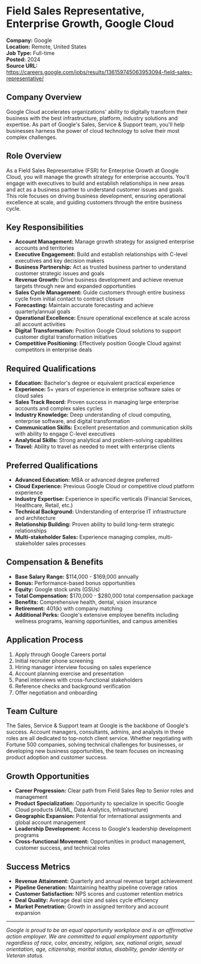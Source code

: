 # Field Sales Representative, Enterprise Growth, Google Cloud

**Company:** Google  
**Location:** Remote, United States  
**Job Type:** Full-time  
**Posted:** 2024  
**Source URL:** https://careers.google.com/jobs/results/136159745063953094-field-sales-representative/

## Company Overview

Google Cloud accelerates organizations' ability to digitally transform their business with the best infrastructure, platform, industry solutions and expertise. As part of Google's Sales, Service & Support team, you'll help businesses harness the power of cloud technology to solve their most complex challenges.

## Role Overview

As a Field Sales Representative (FSR) for Enterprise Growth at Google Cloud, you will manage the growth strategy for enterprise accounts. You'll engage with executives to build and establish relationships in new areas and act as a business partner to understand customer issues and goals. This role focuses on driving business development, ensuring operational excellence at scale, and guiding customers through the entire business cycle.

## Key Responsibilities

- **Account Management:** Manage growth strategy for assigned enterprise accounts and territories
- **Executive Engagement:** Build and establish relationships with C-level executives and key decision makers
- **Business Partnership:** Act as trusted business partner to understand customer strategic issues and goals
- **Revenue Growth:** Drive business development and achieve revenue targets through new and expanded opportunities
- **Sales Cycle Management:** Guide customers through entire business cycle from initial contact to contract closure
- **Forecasting:** Maintain accurate forecasting and achieve quarterly/annual goals
- **Operational Excellence:** Ensure operational excellence at scale across all account activities
- **Digital Transformation:** Position Google Cloud solutions to support customer digital transformation initiatives
- **Competitive Positioning:** Effectively position Google Cloud against competitors in enterprise deals

## Required Qualifications

- **Education:** Bachelor's degree or equivalent practical experience
- **Experience:** 5+ years of experience in enterprise software sales or cloud sales
- **Sales Track Record:** Proven success in managing large enterprise accounts and complex sales cycles
- **Industry Knowledge:** Deep understanding of cloud computing, enterprise software, and digital transformation
- **Communication Skills:** Excellent presentation and communication skills with ability to engage C-level executives
- **Analytical Skills:** Strong analytical and problem-solving capabilities
- **Travel:** Ability to travel as needed to meet with enterprise clients

## Preferred Qualifications

- **Advanced Education:** MBA or advanced degree preferred
- **Cloud Experience:** Previous Google Cloud or competitive cloud platform experience
- **Industry Expertise:** Experience in specific verticals (Financial Services, Healthcare, Retail, etc.)
- **Technical Background:** Understanding of enterprise IT infrastructure and architecture
- **Relationship Building:** Proven ability to build long-term strategic relationships
- **Multi-stakeholder Sales:** Experience managing complex, multi-stakeholder sales processes

## Compensation & Benefits

- **Base Salary Range:** $114,000 - $169,000 annually
- **Bonus:** Performance-based bonus opportunities
- **Equity:** Google stock units (GSUs)
- **Total Compensation:** $170,000 - $280,000 total compensation package
- **Benefits:** Comprehensive health, dental, vision insurance
- **Retirement:** 401(k) with company matching
- **Additional Perks:** Google's extensive employee benefits including wellness programs, learning opportunities, and campus amenities

## Application Process

1. Apply through Google Careers portal
2. Initial recruiter phone screening
3. Hiring manager interview focusing on sales experience
4. Account planning exercise and presentation
5. Panel interviews with cross-functional stakeholders
6. Reference checks and background verification
7. Offer negotiation and onboarding

## Team Culture

The Sales, Service & Support team at Google is the backbone of Google's success. Account managers, consultants, admins, and analysts in these roles are all dedicated to top-notch client service. Whether negotiating with Fortune 500 companies, solving technical challenges for businesses, or developing new business opportunities, the team focuses on increasing product adoption and customer success.

## Growth Opportunities

- **Career Progression:** Clear path from Field Sales Rep to Senior roles and management
- **Product Specialization:** Opportunity to specialize in specific Google Cloud products (AI/ML, Data Analytics, Infrastructure)
- **Geographic Expansion:** Potential for international assignments and global account management
- **Leadership Development:** Access to Google's leadership development programs
- **Cross-functional Movement:** Opportunities in product management, customer success, and technical roles

## Success Metrics

- **Revenue Attainment:** Quarterly and annual revenue target achievement
- **Pipeline Generation:** Maintaining healthy pipeline coverage ratios
- **Customer Satisfaction:** NPS scores and customer retention metrics
- **Deal Quality:** Average deal size and sales cycle efficiency
- **Market Penetration:** Growth in assigned territory and account expansion

---

*Google is proud to be an equal opportunity workplace and is an affirmative action employer. We are committed to equal employment opportunity regardless of race, color, ancestry, religion, sex, national origin, sexual orientation, age, citizenship, marital status, disability, gender identity or Veteran status.*